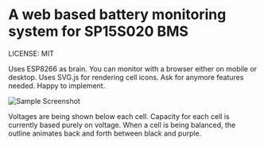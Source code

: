 A web based battery monitoring system for SP15S020 BMS
=====================================================

LICENSE: MIT

Uses ESP8266 as brain. You can monitor with a browser either on mobile or desktop. Uses SVG.js for rendering cell icons. Ask for anymore features needed. Happy to implement.


![Sample Screenshot](https://karunadheera.com/bms/sample.png)

Voltages are being shown below each cell.
Capacity for each cell is currently based purely on voltage.
When a cell is being balanced, the outline animates back and forth between black and purple.
